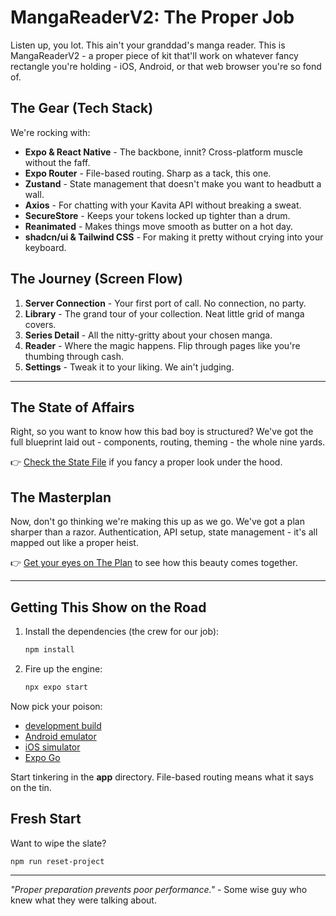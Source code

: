 # MangaReaderV2: The Proper Job

Listen up, you lot. This ain't your granddad's manga reader. This is MangaReaderV2 - a proper piece of kit that'll work on whatever fancy rectangle you're holding - iOS, Android, or that web browser you're so fond of.

## The Gear (Tech Stack)

We're rocking with:
- **Expo & React Native** - The backbone, innit? Cross-platform muscle without the faff.
- **Expo Router** - File-based routing. Sharp as a tack, this one.
- **Zustand** - State management that doesn't make you want to headbutt a wall.
- **Axios** - For chatting with your Kavita API without breaking a sweat.
- **SecureStore** - Keeps your tokens locked up tighter than a drum.
- **Reanimated** - Makes things move smooth as butter on a hot day.
- **shadcn/ui & Tailwind CSS** - For making it pretty without crying into your keyboard.

## The Journey (Screen Flow)

1. **Server Connection** - Your first port of call. No connection, no party.
2. **Library** - The grand tour of your collection. Neat little grid of manga covers.
3. **Series Detail** - All the nitty-gritty about your chosen manga.
4. **Reader** - Where the magic happens. Flip through pages like you're thumbing through cash.
5. **Settings** - Tweak it to your liking. We ain't judging.

---

## The State of Affairs

Right, so you want to know how this bad boy is structured? We've got the full blueprint laid out - components, routing, theming - the whole nine yards.

👉 [Check the State File](./theState.md) if you fancy a proper look under the hood.

## The Masterplan

Now, don't go thinking we're making this up as we go. We've got a plan sharper than a razor. Authentication, API setup, state management - it's all mapped out like a proper heist.

👉 [Get your eyes on The Plan](./thePlan.md) to see how this beauty comes together.

---

## Getting This Show on the Road

1. Install the dependencies (the crew for our job):

   ```bash
   npm install
   ```

2. Fire up the engine:

   ```bash
   npx expo start
   ```

Now pick your poison:
- [development build](https://docs.expo.dev/develop/development-builds/introduction/)
- [Android emulator](https://docs.expo.dev/workflow/android-studio-emulator/)
- [iOS simulator](https://docs.expo.dev/workflow/ios-simulator/)
- [Expo Go](https://expo.dev/go)

Start tinkering in the **app** directory. File-based routing means what it says on the tin.

## Fresh Start

Want to wipe the slate?

```bash
npm run reset-project
```

---

*"Proper preparation prevents poor performance."* - Some wise guy who knew what they were talking about.
